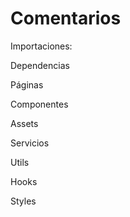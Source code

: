 # Comentarios

Importaciones:

Dependencias
>
Páginas
>
Componentes
>
Assets
>
Servicios
>
Utils
>
Hooks
>
Styles